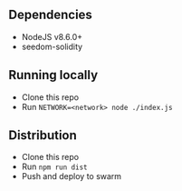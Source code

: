 ## Dependencies
- NodeJS v8.6.0+
- seedom-solidity

## Running locally
- Clone this repo
- Run `NETWORK=<network> node ./index.js`

## Distribution
- Clone this repo
- Run `npm run dist`
- Push and deploy to swarm